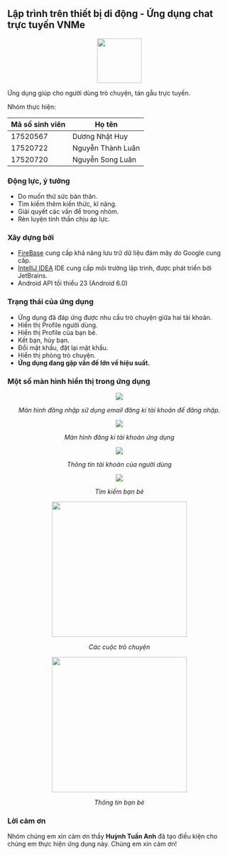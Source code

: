 ## Lập trình trên thiết bị di động - Ứng dụng chat trực tuyến VNMe ##
<p align="center">
<img width="100" height="100" src="http://bit.ly/2trsHOE"/>

Ứng dụng giúp cho người dùng trò chuyện, tán gẫu trực tuyến.

Nhóm thực hiện:

Mã số sinh viên | Họ tên
--------------- | ----------
17520567 | Dương Nhật Huy
17520722 | Nguyễn Thành Luân
17520720 | Nguyễn Song Luân

### Động lực, ý tưởng ###
- Do muốn thử sức bản thân.
- Tìm kiếm thêm kiến thức, kĩ năng.
- Giải quyết các vấn để trong nhóm.
- Rèn luyện tinh thần chịu áp lực.
### Xây dựng bởi ###
- [FireBase](https://firebase.google.com/) cung cấp khả năng lưu trữ dữ liệu đám mây do Google cung cấp.
- [IntelliJ IDEA](https://www.jetbrains.com/idea/) IDE cung cấp môi trường lập trình, được phát triển bởi JetBrains.
- Android API tối thiểu 23 (Android 6.0)
### Trạng thái của ứng dụng ###
- Ứng dụng đã đáp ứng được nhu cầu trò chuyện giữa hai tài khoản.
- Hiển thị Profile người dùng.
- Hiển thị Profile của bạn bè.
- Kết bạn, hủy bạn.
- Đổi mật khẩu, đặt lại mật khẩu.
- Hiển thị phòng trò chuyện.
- **Ứng dụng đang gặp vấn đề lớn về hiệu suất.**
### Một số màn hình hiển thị trong ứng dụng ###
<p align="center">
<img src="https://lh3.googleusercontent.com/UOSQ0vta_Cn5THLnd-3X544wZpvkHhZodBeKnfF1aFZUqzy3ChJyKK55HQ54y4z0U__eeKgqK0j44zjF-qwbkLrdDLd9FYnS2P8fuNstZIevAWHg81GY8jF_sfU9WME0RKqYvadjjd9Y2XSVxqxLJjxVwrWEOrOheSBAzttGkaIlJncte1fXCxrj2ruA2xw-n948kczkZ8ix8mJRoovL3ZpgPsXZeDFLMUaPdP8ub0VwJ6ENPnbmX2XH4zQTHDRtAxpJlouk8-aM1BLyWaPf4zcVzjEW4FyOZJDJ7NjNhFWOAY_PTAmFhdHWsp-q9uzfZjaG2DepH4ODJOvb1Qy6QW0c_SPZDW5McxxbH-9heQfiO7ETVEiBI5MXCX40ql3mJEJC3NvWUltSvn9IhF5NjHvKvGIixUccTe_biYwoXL9pijfRc6AVTspeG8nWuzealoF60lgKJlgkYst6iX6zdU-ZzrKMoWTL8hUndjjLbGmfpKE1nRZeBmsJPwTVAOllz6fwCtOM-6eSdBkw_h7I1y5UtAZaizwdE4sxtzc2Pi2hOdyJfbd2EyWb45FMoLVINSZCimTj_wjB6frHhuonM3jXE932RL8Qd9YwdabhE0hZpQ6b7Kb9wcI2SI9iTUwyMo4tsy7fC3UvTyqpqki_t-zZQm8F6JnuvJDeH_toDszfrni_YDHiCQ=w304-h608-no?raw=true"/>
<p align="center" ><i> Màn hình đăng nhập sữ dụng email đăng kí tài khoản để đăng nhập. </i></p>
</p>

<p align="center">
<img src="http://bit.ly/2MQigvc"/>
<p align="center" ><i> Màn hình đăng kí tài khoản ứng dụng </i></p>
</p>

<p align="center">
<img src="http://bit.ly/35kWupJ"/>
<p align="center" ><i> Thông tin tài khoản của người dùng </i></p>
</p>

<p align="center">
<img src="http://bit.ly/2FgeIy8"/>
<p align="center" ><i> Tìm kiếm bạn bè </i></p>
</p>

<p align="center">
<img width="304" src="http://bit.ly/2FemMz4"/>
<p align="center" ><i> Các cuộc trò chuyện </i></p>
</p>

<p align="center">
<img width="304" src="http://bit.ly/2ttivFj"/>
<p align="center" ><i> Thông tin bạn bè </i></p>
</p>

### Lời cảm ơn ###
Nhóm chúng em xin cảm ơn thầy **Huỳnh Tuấn Anh** đã tạo điều kiện cho chúng em thực hiện ứng dụng này. Chúng em xin cảm ơn!
